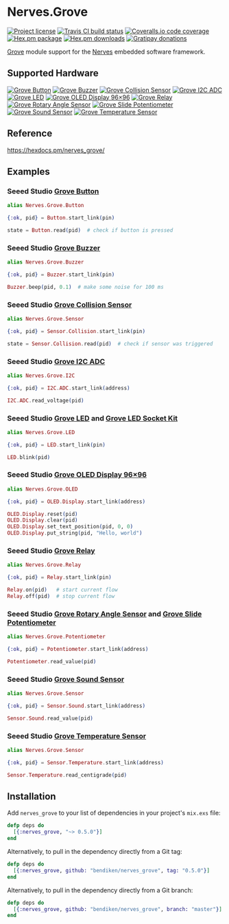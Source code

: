 Nerves.Grove
============

[![Project license](https://img.shields.io/hexpm/l/nerves_grove.svg)](https://unlicense.org/)
[![Travis CI build status](https://img.shields.io/travis/bendiken/nerves_grove/master.svg)](https://travis-ci.org/bendiken/nerves_grove)
[![Coveralls.io code coverage](https://img.shields.io/coveralls/bendiken/nerves_grove/master.svg)](https://coveralls.io/github/bendiken/nerves_grove)
[![Hex.pm package](https://img.shields.io/hexpm/v/nerves_grove.svg)](https://hex.pm/packages/nerves_grove)
[![Hex.pm downloads](https://img.shields.io/hexpm/dt/nerves_grove.svg)](https://hex.pm/packages/nerves_grove)
[![Gratipay donations](https://img.shields.io/gratipay/user/bendiken.svg)](https://gratipay.com/~bendiken/)

[Grove](http://wiki.seeedstudio.com/wiki/Grove_System) module support for
the [Nerves](http://nerves-project.org/) embedded software framework.

Supported Hardware
------------------

[![Grove Button][button.png]](https://hexdocs.pm/nerves_grove/Nerves.Grove.Button.html)
[![Grove Buzzer][buzzer.png]](https://hexdocs.pm/nerves_grove/Nerves.Grove.Buzzer.html)
[![Grove Collision Sensor][sensor-collision.png]](https://hexdocs.pm/nerves_grove/Nerves.Grove.Sensor.Collision.html)
[![Grove I2C ADC][i2c-adc.png]](https://hexdocs.pm/nerves_grove/Nerves.Grove.I2C.ADC.html)
[![Grove LED][led.png]](https://hexdocs.pm/nerves_grove/Nerves.Grove.LED.html)
[![Grove OLED Display 96×96][oled-display.png]](https://hexdocs.pm/nerves_grove/Nerves.Grove.OLED.Display.html)
[![Grove Relay][relay.png]](https://hexdocs.pm/nerves_grove/Nerves.Grove.Relay.html)
[![Grove Rotary Angle Sensor][potentiometer-rotary.png]](https://hexdocs.pm/nerves_grove/Nerves.Grove.Potentiometer.html)
[![Grove Slide Potentiometer][potentiometer-slide.png]](https://hexdocs.pm/nerves_grove/Nerves.Grove.Potentiometer.html)
[![Grove Sound Sensor][sensor-sound.png]](https://hexdocs.pm/nerves_grove/Nerves.Grove.Sensor.Sound.html)
[![Grove Temperature Sensor][sensor-temperature.png]](https://hexdocs.pm/nerves_grove/Nerves.Grove.Sensor.Temperature.html)

[button.png]:               https://raw.githubusercontent.com/bendiken/nerves_grove/master/etc/photos/button.png "Grove Button"
[buzzer.png]:               https://raw.githubusercontent.com/bendiken/nerves_grove/master/etc/photos/buzzer.png "Grove Buzzer"
[i2c-adc.png]:              https://raw.githubusercontent.com/bendiken/nerves_grove/master/etc/photos/i2c-adc.png "Grove I2C ADC"
[led.png]:                  https://raw.githubusercontent.com/bendiken/nerves_grove/master/etc/photos/led.png "Grove LED"
[oled-display.png]:         https://raw.githubusercontent.com/bendiken/nerves_grove/master/etc/photos/oled-display.png "Grove OLED Display 96×96"
[relay.png]:                https://raw.githubusercontent.com/bendiken/nerves_grove/master/etc/photos/relay.png "Grove Relay"
[potentiometer-rotary.png]: https://raw.githubusercontent.com/bendiken/nerves_grove/master/etc/photos/potentiometer-rotary.png "Grove Rotary Angle Sensor"
[potentiometer-slide.png]:  https://raw.githubusercontent.com/bendiken/nerves_grove/master/etc/photos/potentiometer-slide.png "Grove Slide Potentiometer"
[sensor-collision.png]:     https://raw.githubusercontent.com/bendiken/nerves_grove/master/etc/photos/sensor-collision.png "Grove Collision Sensor"
[sensor-sound.png]:         https://raw.githubusercontent.com/bendiken/nerves_grove/master/etc/photos/sensor-sound.png "Grove Sound Sensor"
[sensor-temperature.png]:   https://raw.githubusercontent.com/bendiken/nerves_grove/master/etc/photos/sensor-temperature.png "Grove Temperature Sensor"

Reference
---------

https://hexdocs.pm/nerves_grove/

Examples
--------

### Seeed Studio [Grove Button](http://wiki.seeedstudio.com/wiki/Grove_-_Button)

[`Grove.Button`]: https://hexdocs.pm/nerves_grove/Nerves.Grove.Button.html

```elixir
alias Nerves.Grove.Button

{:ok, pid} = Button.start_link(pin)

state = Button.read(pid)  # check if button is pressed
```

### Seeed Studio [Grove Buzzer](http://wiki.seeedstudio.com/wiki/Grove_-_Buzzer)

[`Grove.Buzzer`]: https://hexdocs.pm/nerves_grove/Nerves.Grove.Buzzer.html

```elixir
alias Nerves.Grove.Buzzer

{:ok, pid} = Buzzer.start_link(pin)

Buzzer.beep(pid, 0.1)  # make some noise for 100 ms
```

### Seeed Studio [Grove Collision Sensor](http://wiki.seeedstudio.com/wiki/Grove_-_Collision_Sensor)

[`Grove.Sensor.Collision`]: https://hexdocs.pm/nerves_grove/Nerves.Grove.Sensor.Collision.html

```elixir
alias Nerves.Grove.Sensor

{:ok, pid} = Sensor.Collision.start_link(pin)

state = Sensor.Collision.read(pid)  # check if sensor was triggered
```

### Seeed Studio [Grove I2C ADC](http://wiki.seeedstudio.com/wiki/Grove_-_I2C_ADC)

[`Grove.I2C.ADC`]: https://hexdocs.pm/nerves_grove/Nerves.Grove.I2C.ADC.html

```elixir
alias Nerves.Grove.I2C

{:ok, pid} = I2C.ADC.start_link(address)

I2C.ADC.read_voltage(pid)
```

### Seeed Studio [Grove LED](http://wiki.seeedstudio.com/wiki/Grove_-_LED) and [Grove LED Socket Kit](http://wiki.seeedstudio.com/wiki/Grove_-_LED_Socket_Kit)

[`Grove.LED`]: https://hexdocs.pm/nerves_grove/Nerves.Grove.LED.html

```elixir
alias Nerves.Grove.LED

{:ok, pid} = LED.start_link(pin)

LED.blink(pid)
```

### Seeed Studio [Grove OLED Display 96×96](http://wiki.seeedstudio.com/wiki/Grove_-_OLED_Display_1.12%22)

[`Grove.OLED.Display`]: https://hexdocs.pm/nerves_grove/Nerves.Grove.OLED.Display.html

```elixir
alias Nerves.Grove.OLED

{:ok, pid} = OLED.Display.start_link(address)

OLED.Display.reset(pid)
OLED.Display.clear(pid)
OLED.Display.set_text_position(pid, 0, 0)
OLED.Display.put_string(pid, "Hello, world")
```

### Seeed Studio [Grove Relay](http://wiki.seeedstudio.com/wiki/Grove_-_Relay)

[`Grove.Relay`]: https://hexdocs.pm/nerves_grove/Nerves.Grove.Relay.html

```elixir
alias Nerves.Grove.Relay

{:ok, pid} = Relay.start_link(pin)

Relay.on(pid)   # start current flow
Relay.off(pid)  # stop current flow
```

### Seeed Studio [Grove Rotary Angle Sensor](http://wiki.seeedstudio.com/wiki/Grove_-_Rotary_Angle_Sensor) and [Grove Slide Potentiometer](http://wiki.seeedstudio.com/wiki/Grove_-_Slide_Potentiometer)

[`Grove.Potentiometer`]: https://hexdocs.pm/nerves_grove/Nerves.Grove.Potentiometer.html

```elixir
alias Nerves.Grove.Potentiometer

{:ok, pid} = Potentiometer.start_link(address)

Potentiometer.read_value(pid)
```

### Seeed Studio [Grove Sound Sensor](http://wiki.seeedstudio.com/wiki/Grove_-_Sound_Sensor)

[`Grove.Sensor.Sound`]: https://hexdocs.pm/nerves_grove/Nerves.Grove.Sensor.Sound.html

```elixir
alias Nerves.Grove.Sensor

{:ok, pid} = Sensor.Sound.start_link(address)

Sensor.Sound.read_value(pid)
```

### Seeed Studio [Grove Temperature Sensor](http://wiki.seeedstudio.com/wiki/Grove_-_Temperature_Sensor_V1.2)

[`Grove.Sensor.Temperature`]: https://hexdocs.pm/nerves_grove/Nerves.Grove.Sensor.Temperature.html

```elixir
alias Nerves.Grove.Sensor

{:ok, pid} = Sensor.Temperature.start_link(address)

Sensor.Temperature.read_centigrade(pid)
```

Installation
------------

Add `nerves_grove` to your list of dependencies in your project's `mix.exs` file:

```elixir
defp deps do
  [{:nerves_grove, "~> 0.5.0"}]
end
```

Alternatively, to pull in the dependency directly from a Git tag:

```elixir
defp deps do
  [{:nerves_grove, github: "bendiken/nerves_grove", tag: "0.5.0"}]
end
```

Alternatively, to pull in the dependency directly from a Git branch:

```elixir
defp deps do
  [{:nerves_grove, github: "bendiken/nerves_grove", branch: "master"}]
end
```
